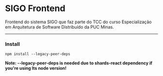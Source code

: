 # SIGO Frontend

Frontend do sistema SIGO que faz parte do TCC do curso Especialização em Arquitetura de Software Distribuído da PUC Minas.

---

### Install

```npm install --legacy-peer-deps```

**Note: --legacy-peer-deps is needed due to shards-react dependency if you're using lts node version!**
